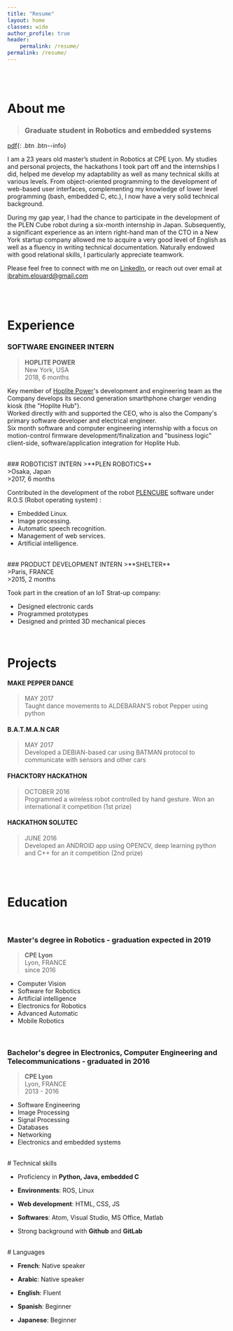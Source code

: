 ```yaml
---
title: "Resume"
layout: home
classes: wide
author_profile: true
header:
    permalink: /resume/
permalink: /resume/
---
```


<br><br>

# About me

>### Graduate student in Robotics and embedded systems
[pdf](../assets/pdf/RESUME_ELOUARD.pdf){: .btn .btn--info}<br>

I am a 23 years old master’s student in Robotics at CPE Lyon.
My studies and personal projects, the hackathons I took part off and the internships I did, helped me develop my adaptability as well as many technical skills at various levels. From object-oriented programming to the development of web-based user interfaces, complementing my knowledge of lower level programming (bash, embedded C, etc.), I now have a very solid technical background.

During my gap year, I had the chance to participate in the development of the PLEN Cube robot during a six-month internship in Japan. Subsequently, a significant experience as an intern right-hand man of the CTO in a New York startup company allowed me to acquire a very good level of English as well as a fluency in writing technical documentation. Naturally endowed with good relational skills, I particularly appreciate teamwork.

Please feel free to connect with me on [LinkedIn](https://www.linkedin.com/in/ibrahim-elouard/), or reach out over email at ibrahim.elouard@gmail.com

<br><br>

# Experience

### SOFTWARE ENGINEER INTERN
>**HOPLITE POWER** <br>
>New York, USA<br>
>2018, 6 months<br>

Key member of [Hoplite Power](https://www.hoplitepower.com/)'s development and engineering team as the Company develops its second generation smarthphone charger vending kiosk (the "Hoplite Hub").<br>
Worked directly with and supported the CEO, who is also the Company's primary software developer and electrical engineer. <br>
Six month software and computer engineering internship with a focus on motion-control firmware development/finalization and "business logic" client-side, software/application integration for Hoplite Hub.

<br>
### ROBOTICIST INTERN
>**PLEN ROBOTICS** <br>
>Osaka, Japan<br>
>2017, 6 months<br>

Contributed in the development of the robot [PLENCUBE](https://www.youtube.com/watch?v=-DgGPuUFy6U&t=48s) software under R.O.S (Robot operating system) :
- Embedded Linux.  
- Image processing.
- Automatic speech recognition.
- Management of web services.
- Artificial intelligence.

<br>
### PRODUCT DEVELOPMENT INTERN
>**SHELTER** <br>
>Paris, FRANCE<br>
>2015, 2 months<br>

Took part in the creation of an IoT Strat-up company:
- Designed electronic cards
- Programmed prototypes
- Designed and printed 3D mechanical pieces


<br>

# Projects		

#### MAKE PEPPER DANCE
> MAY 2017 <br>
Taught dance movements to ALDEBARAN’S robot Pepper using python

#### B.A.T.M.A.N CAR
>MAY 2017 <br>
Developed a DEBIAN-based car using BATMAN protocol to communicate with sensors and other cars

#### FHACKTORY HACKATHON   
> OCTOBER 2016 <br>
Programmed a wireless robot controlled by hand gesture. Won an international it competition (1st prize)

#### HACKATHON SOLUTEC      
> JUNE 2016 <br>
Developed an ANDROID app using OPENCV, deep learning python and C++ for an it competition (2nd prize)                                                          
<br>

<br>

# Education

<br>

### Master's degree in Robotics - graduation expected in 2019


>**CPE Lyon** <br>
Lyon, FRANCE<br>
>since 2016<br>

- Computer Vision
-	Software for Robotics
-	Artificial intelligence
-	Electronics for Robotics
- Advanced Automatic
- Mobile Robotics
<br>

### Bachelor's degree in Electronics, Computer Engineering and Telecommunications - graduated in 2016

>**CPE Lyon** <br>
Lyon, FRANCE<br>
2013 - 2016<br>

-	Software Engineering
- Image Processing
- Signal Processing
- Databases
- Networking
- Electronics and embedded systems


<br>
# Technical skills

- Proficiency in **Python, Java, embedded C**

- **Environments**: ROS, Linux

- **Web development**: HTML, CSS, JS

- **Softwares**: Atom, Visual Studio, MS Office, Matlab

- Strong background with **Github** and **GitLab**



<br>
# Languages

- **French**: Native speaker

- **Arabic**: Native speaker

- **English**: Fluent

- **Spanish**: Beginner

- **Japanese**: Beginner

<br>
<br>
<br>
